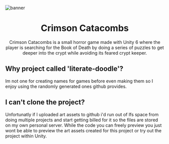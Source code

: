 ![banner](https://github.com/user-attachments/assets/07361dfc-f94a-4df3-9f0c-8f2574677ef6)

<h1 align="center">
Crimson Catacombs
</h1>
<p align="center">
Crimson Catacombs is a small horror game made with Unity 6 where the player is searching for the Book of Death by doing a series of puzzles to get deeper into the crypt while avoiding its feared crypt keeper. 
</p>
<h2>
Why project called 'literate-doodle'?
</h2>
<p>
Im not one for creating names for games before even making them so I enjoy using the randomly generated ones github provides.
</p>
<h2>
I can't clone the project?
</h2>
<p>
Unfortunatly if I uploaded art assets to github i'd run out of lfs space from doing multiple projects and start getting billed for it so the files are stored on my own personal server. While the code you can freely preview you just wont be able to preview the art assets created for this project or try out the project within Unity.
</p>
